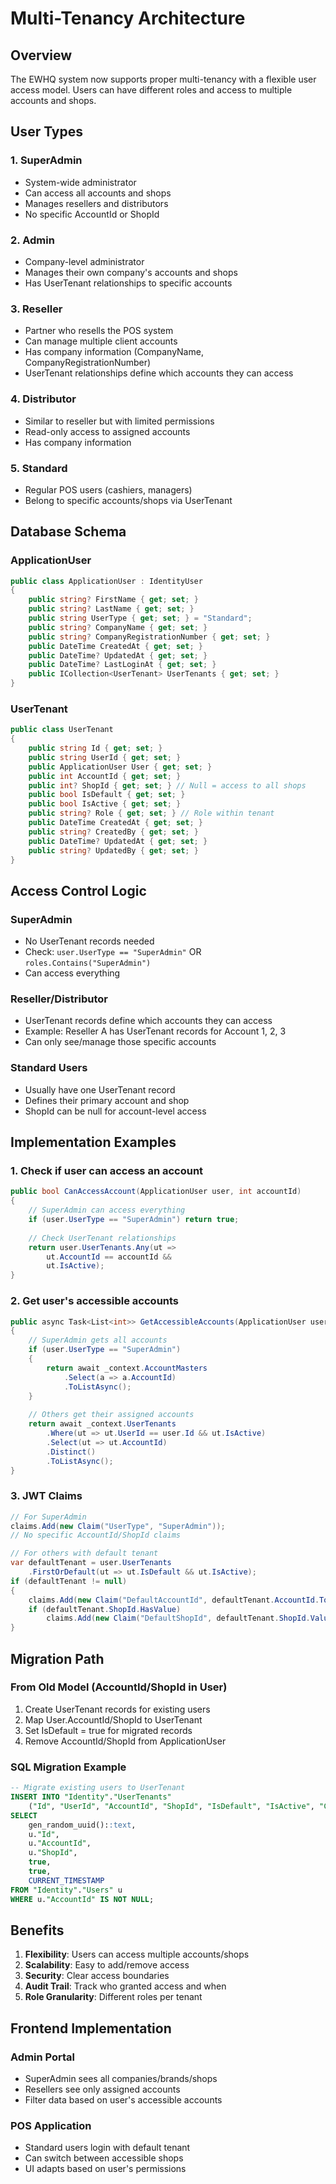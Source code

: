 # Multi-Tenancy Architecture

## Overview

The EWHQ system now supports proper multi-tenancy with a flexible user access model. Users can have different roles and access to multiple accounts and shops.

## User Types

### 1. **SuperAdmin**
- System-wide administrator
- Can access all accounts and shops
- Manages resellers and distributors
- No specific AccountId or ShopId

### 2. **Admin**
- Company-level administrator
- Manages their own company's accounts and shops
- Has UserTenant relationships to specific accounts

### 3. **Reseller**
- Partner who resells the POS system
- Can manage multiple client accounts
- Has company information (CompanyName, CompanyRegistrationNumber)
- UserTenant relationships define which accounts they can access

### 4. **Distributor**
- Similar to reseller but with limited permissions
- Read-only access to assigned accounts
- Has company information

### 5. **Standard**
- Regular POS users (cashiers, managers)
- Belong to specific accounts/shops via UserTenant

## Database Schema

### ApplicationUser
```csharp
public class ApplicationUser : IdentityUser
{
    public string? FirstName { get; set; }
    public string? LastName { get; set; }
    public string UserType { get; set; } = "Standard";
    public string? CompanyName { get; set; }
    public string? CompanyRegistrationNumber { get; set; }
    public DateTime CreatedAt { get; set; }
    public DateTime? UpdatedAt { get; set; }
    public DateTime? LastLoginAt { get; set; }
    public ICollection<UserTenant> UserTenants { get; set; }
}
```

### UserTenant
```csharp
public class UserTenant
{
    public string Id { get; set; }
    public string UserId { get; set; }
    public ApplicationUser User { get; set; }
    public int AccountId { get; set; }
    public int? ShopId { get; set; } // Null = access to all shops
    public bool IsDefault { get; set; }
    public bool IsActive { get; set; }
    public string? Role { get; set; } // Role within tenant
    public DateTime CreatedAt { get; set; }
    public string? CreatedBy { get; set; }
    public DateTime? UpdatedAt { get; set; }
    public string? UpdatedBy { get; set; }
}
```

## Access Control Logic

### SuperAdmin
- No UserTenant records needed
- Check: `user.UserType == "SuperAdmin"` OR `roles.Contains("SuperAdmin")`
- Can access everything

### Reseller/Distributor
- UserTenant records define which accounts they can access
- Example: Reseller A has UserTenant records for Account 1, 2, 3
- Can only see/manage those specific accounts

### Standard Users
- Usually have one UserTenant record
- Defines their primary account and shop
- ShopId can be null for account-level access

## Implementation Examples

### 1. Check if user can access an account
```csharp
public bool CanAccessAccount(ApplicationUser user, int accountId)
{
    // SuperAdmin can access everything
    if (user.UserType == "SuperAdmin") return true;
    
    // Check UserTenant relationships
    return user.UserTenants.Any(ut => 
        ut.AccountId == accountId && 
        ut.IsActive);
}
```

### 2. Get user's accessible accounts
```csharp
public async Task<List<int>> GetAccessibleAccounts(ApplicationUser user)
{
    // SuperAdmin gets all accounts
    if (user.UserType == "SuperAdmin")
    {
        return await _context.AccountMasters
            .Select(a => a.AccountId)
            .ToListAsync();
    }
    
    // Others get their assigned accounts
    return await _context.UserTenants
        .Where(ut => ut.UserId == user.Id && ut.IsActive)
        .Select(ut => ut.AccountId)
        .Distinct()
        .ToListAsync();
}
```

### 3. JWT Claims
```csharp
// For SuperAdmin
claims.Add(new Claim("UserType", "SuperAdmin"));
// No specific AccountId/ShopId claims

// For others with default tenant
var defaultTenant = user.UserTenants
    .FirstOrDefault(ut => ut.IsDefault && ut.IsActive);
if (defaultTenant != null)
{
    claims.Add(new Claim("DefaultAccountId", defaultTenant.AccountId.ToString()));
    if (defaultTenant.ShopId.HasValue)
        claims.Add(new Claim("DefaultShopId", defaultTenant.ShopId.Value.ToString()));
}
```

## Migration Path

### From Old Model (AccountId/ShopId in User)
1. Create UserTenant records for existing users
2. Map User.AccountId/ShopId to UserTenant
3. Set IsDefault = true for migrated records
4. Remove AccountId/ShopId from ApplicationUser

### SQL Migration Example
```sql
-- Migrate existing users to UserTenant
INSERT INTO "Identity"."UserTenants" 
    ("Id", "UserId", "AccountId", "ShopId", "IsDefault", "IsActive", "CreatedAt")
SELECT 
    gen_random_uuid()::text,
    u."Id",
    u."AccountId",
    u."ShopId",
    true,
    true,
    CURRENT_TIMESTAMP
FROM "Identity"."Users" u
WHERE u."AccountId" IS NOT NULL;
```

## Benefits

1. **Flexibility**: Users can access multiple accounts/shops
2. **Scalability**: Easy to add/remove access
3. **Security**: Clear access boundaries
4. **Audit Trail**: Track who granted access and when
5. **Role Granularity**: Different roles per tenant

## Frontend Implementation

### Admin Portal
- SuperAdmin sees all companies/brands/shops
- Resellers see only assigned accounts
- Filter data based on user's accessible accounts

### POS Application
- Standard users login with default tenant
- Can switch between accessible shops
- UI adapts based on user's permissions